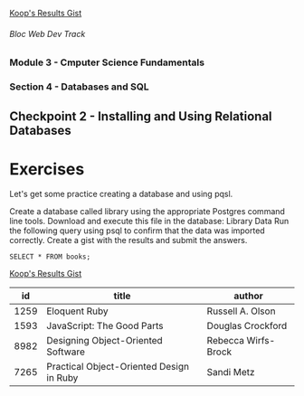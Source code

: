 [Koop's Results Gist](https://gist.github.com/koopdev/a9a6ccaf42b0f7b0484ad60ad31084f8)

###### Bloc Web Dev Track
### Module 3 - Cmputer Science Fundamentals
### Section 4 - Databases and SQL
## Checkpoint 2 - Installing and Using Relational Databases

# Exercises
Let's get some practice creating a database and using pqsl.

Create a database called library using the appropriate Postgres command line tools. Download and execute this file in the database: Library Data Run the following query using psql to confirm that the data was imported correctly. Create a gist with the results and submit the answers.

```
SELECT * FROM books;
```
[Koop's Results Gist](https://gist.github.com/koopdev/a9a6ccaf42b0f7b0484ad60ad31084f8)

| id | title | author |
|-----|-----|-----|
|1259 | Eloquent Ruby | Russell A. Olson|
|1593 | JavaScript: The Good Parts | Douglas Crockford |
|8982 | Designing Object-Oriented Software | Rebecca Wirfs-Brock|
|7265 | Practical Object-Oriented Design in Ruby | Sandi Metz|
